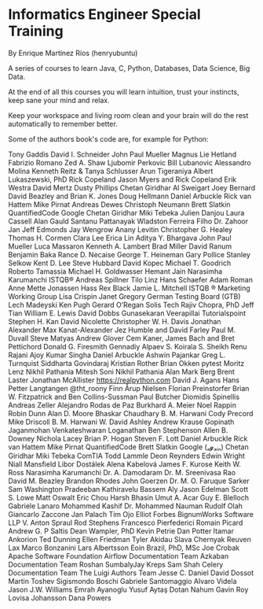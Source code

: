 # Informatics Engineer Special Training

By Enrique Martínez Ríos (henryubuntu)

A series of courses to learn Java, C, Python, Databases, Data Science, Big Data.

At the end of all this courses you will learn intuition, trust your instincts, keep sane your mind and relax.

Keep your workspace and living room clean and your brain will do the rest automatically to remember better.

Some of the authors book's code are, for example for Python:

Tony Gaddis
David I. Schneider
John Paul Mueller
Magnus Lie Hetland
Fabrizio Romano
Zed A. Shaw
Ljubomir Perkovic
Bill Lubanovic
Alessandro Molina
Kenneth Reitz & Tanya Schlusser
Arun Tigeraniya
Albert Lukaszewski, PhD
Rick Copeland
Jason Myers and Rick Copeland
Erik Westra
David Mertz
Dusty Phillips
Chetan Giridhar
Al Sweigart
Joey Bernard
David Beazley and Brian K. Jones
Doug Hellmann
Daniel Arbuckle
Rick van Hattem
Mike Pirnat
Andreas Dewes
Christoph Neumann
Brett Slatkin
QuantifiedCode
Google
Chetan Giridhar
Miki Tebeka
Julien Danjou
Laura Cassell
Alan Gauld
Santanu Pattanayak
Wladston Ferreira Filho
Dr. Zahoor Jan
Jeff Edmonds
Jay Wengrow
Anany Levitin
Christopher G. Healey
Thomas H. Cormen
Clara Lee
Erica Lin
Aditya Y. Bhargava
John Paul Mueller
Luca Massaron
Kenneth A. Lambert
Brad Miller
David Ranum
Benjamin Baka
Rance D. Necaise
George T. Heineman
Gary Pollice
Stanley Selkow
Kent D. Lee
Steve Hubbard
David Kopec
Michael T. Goodrich
Roberto Tamassia
Michael H. Goldwasser
Hemant Jain
Narasimha Karumanchi
ISTQB®
Andreas Spillner
Tilo Linz
Hans Schaefer
Adam Roman
Anne Mette Jonassen Hass
Rex Black
Jamie L. Mitchell
ISTQB ® Marketing Working Group
Lisa Crispin
Janet Gregory
German Testing Board (GTB)
Lech Madeyski
Ken Pugh
Gerard O’Regan
Solis Tech
Rajiv Chopra, PhD
Jeff Tian
William E. Lewis
David Dobbs
Gunasekaran Veerapillai
Tutorialspoint
Stephen H. Kan
David Nicolette
Christopher W. H. Davis
Jonathan Alexander
Max Kanat-Alexander
Jez Humble and David Farley
Paul M. Duvall
Steve Matyas
Andrew Glover
Cem Kaner, James Bach and Bret Pettichord
Donald G. Firesmith
Gennadiy Alpaev
S. Koirala
S. Sheikh
Renu Rajani
Ajoy Kumar Singha
Daniel Arbuckle
Ashwin Pajankar
Greg L. Turnquist
Siddharta Govindaraj
Kristian Rother
Brian Okken
pytest
Moritz Lenz
Nikhil Pathania
Mitesh Soni
Nikhil Pathania
Alan Mark Berg
Brent Laster
Jonathan McAllister
https://realpython.com
David J. Agans
Hans Petter Langtangen
@tht_roony
Finn Årup Nielsen
Florian Preinstorfer
Brian W. Fitzpatrick and Ben Collins-Sussman
Paul Butcher
Diomidis Spinellis
Andreas Zeller
Alejandro Rodas de Paz
Burkhard A. Meier
Noel Rappin
Robin Dunn
Alan D. Moore
Bhaskar Chaudhary
B. M. Harwani
Cody Precord
Mike Driscoll
B. M. Harwani
W. David Ashley
Andrew Krause
Gopinath Jaganmohan
Venkateshwaran Loganathan
Ben Stephenson
Allen B. Downey
Nichola Lacey
Brian P. Hogan
Steven F. Lott
Daniel Arbuckle
Rick van Hattem
Mike Pirnat
QuantifiedCode
Brett Slatkin
Google (ₐ𝓰ₐᵢₙ)
Chetan Giridhar
Miki Tebeka
ComTIA
Todd Lammle
Deon Reynders
Edwin Wright
Niall Mansfield
Libor Dostálek
Alena Kabelová
James F. Kurose
Keith W. Ross
Narasimha Karumanchi
Dr. A. Damodaram
Dr. M. Sreenivasa Rao
David M. Beazley
Brandon Rhodes
John Goerzen
Dr. M. O. Faruque Sarker
Sam Washington
Pradeeban Kathiravelu
Bassem Aly
Jason Edelman
Scott S. Lowe
Matt Oswalt
Eric Chou
Harsh Bhasin
Umut A. Acar
Guy E. Blelloch
Gabriele Lanaro
Mohammed Kashif
Dr. Mohammed Nauman
Rudolf Olah
Giancarlo Zaccone
Jan Palach
Tim Ojo
Elliot Forbes
BignumWorks Software LLP
V. Anton Spraul
Rod Stephens
Francesco Pierfederici
Romain Picard
Andrew G. P Saltis
Dean Wampler, PhD
Kevin Petrie
Dan Potter
Itamar Ankorion
Ted Dunning
Ellen Friedman
Tyler Akidau
Slava Chernyak
Reuven Lax
Marco Bonzanini
Lars Albertsson
Eoin Brazil, PhD, MSc
Joe Crobak
Apache Software Foundation
Airflow Documentation Team
Azkaban Documentation Team
Roshan SumbalyJay Kreps
Sam Shah
Celery Documentation Team
The Luigi Authors Team
Jesse C. Daniel
David Dossot
Martin Toshev
Sigismondo Boschi
Gabriele Santomaggio
Alvaro Videla
Jason J.W. Williams
Emrah Ayanoglu
Yusuf Aytaş
Dotan Nahum
Gavin Roy
Lovisa Johansson
Dana Powers
